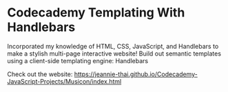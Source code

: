 # Codecademy Templating With Handlebars
Incorporated my knowledge of HTML, CSS, JavaScript, and Handlebars to make a stylish multi-page interactive website!
Build out semantic templates using a client-side templating engine: Handlebars

Check out the website:
https://jeannie-thai.github.io/Codecademy-JavaScript-Projects/Musicon/index.html
